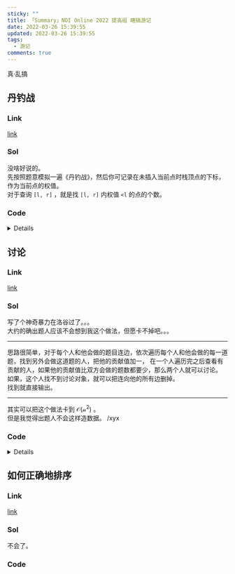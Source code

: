 ```yaml
---
sticky: ""
title: 「Summary」NOI Online 2022 提高组 瞎搞游记
date: 2022-03-26 15:39:55
updated: 2022-03-26 15:39:55
tags:
  - 游记
comments: true
---
```

真·乱搞   
<!-- more -->

## 丹钓战
### Link
[link](https://www.luogu.com.cn/problem/P8251)
### Sol
没啥好说的。   
先按照题意模拟一遍《丹钓战》，然后你可记录在未插入当前点时栈顶点的下标，作为当前点的权值。   
对于查询 `[l, r]` ，就是找 `[l, r]` 内权值 `<l` 的点的个数。
### Code

<details>

```cpp
#include <cstdio>
#include <iostream>
#include <algorithm>
using namespace std;
const int MAXN = 5e5 + 5;
const int MAXLOG = 55;

inline void read(int& x) {
	x = 0; int f = 1;
	char c = getchar();
	while (c < '0' || c > '9') {
		if (c == '-') f = -f;
		c = getchar();
	}
	while (c >= '0' && c <= '9') {
		x = (x << 3) + (x << 1) + (c ^ 48);
		c = getchar();
	}
	x *= f;
}

inline void write(int x) {
	if (x < 0) {
		putchar('-');
		x = -x;
	}
	if (x > 9)
		write(x / 10);
	putchar(x % 10 + '0');
}

int n, m, tp, pre[MAXN];
struct Position { int a, b, ind; } pos[MAXN], st[MAXN];

struct PresidentTree {
	int tot, root[MAXN];
	struct Node { int lch, rch, dat; } s[MAXN * MAXLOG];
	void push_up(int p) { s[p].dat = s[s[p].lch].dat + s[s[p].rch].dat; }
	void update(int& p, int l, int r, int pos, int val) {
		s[++tot] = s[p], p = tot;
		if (l == r) {
			s[p].dat += val;
			return;
		}
		int mid = (l + r) >> 1;
		if (pos <= mid) update(s[p].lch, l, mid, pos, val);
		else update(s[p].rch, mid + 1, r, pos, val);
		push_up(p);
	}
	int query(int p, int l, int r, int ql, int qr) {
		if (l >= ql && r <= qr) return s[p].dat;
		int mid = (l + r) >> 1, res = 0;
		if (ql <= mid) res += query(s[p].lch, l, mid, ql, qr);
		if (qr > mid) res += query(s[p].rch, mid + 1, r, ql, qr);
		return res;
	}
} pret;

int main() {
	
	freopen("stack.in", "r", stdin);
	freopen("stack.out", "w", stdout);

	// scanf("%d %d", &n, &m);
	read(n), read(m);
	for (int i = 1; i <= n; i++) {
		// scanf("%d", &pos[i].a);
		read(pos[i].a);
	}
	for (int i = 1; i <= n; i++) {
		// scanf("%d", &pos[i].b);
		read(pos[i].b);
	}

	// int tot = 0;
	for (int i = 1; i <= n; i++) {
		pos[i].ind = i;
		while (tp && (st[tp].a == pos[i].a || st[tp].b <= pos[i].b)) tp--;
		pre[i] = st[tp].ind;
		st[++tp] = pos[i];
		// if (tp == 1) {
		// 	tot++;
		// }
		// printf("%d ", tot);
	}

	// for (int i = 1; i <= n; i++) {
	// 	printf("%d ", pre[i]);
	// }

	for (int i = 1; i <= n; i++) pret.update(pret.root[i] = pret.root[i - 1], 0, n, pre[i], 1);
	for (int i = 1, l, r; i <= m; i++) {
		// scanf("%d %d", &l, &r);
		read(l), read(r);
		int tmp = pret.query(pret.root[r], 0, n, 0, l - 1) - pret.query(pret.root[l - 1], 0, n, 0, l - 1);
		// printf("%d\n", tmp);
		write(tmp), putchar('\n');
	}

	return 0;
}
```

</details>

## 讨论
### Link
[link](https://www.luogu.com.cn/problem/P8252)
### Sol
写了个神奇暴力在洛谷过了。。。   
大约的确出题人应该不会想到我这个做法，但愿卡不掉吧。。。   

---

思路很简单，对于每个人和他会做的题目连边，依次遍历每个人和他会做的每一道题，找到另外会做这道题的人，把他的贡献值加一， 在一个人遍历完之后查看有贡献的人，如果他的贡献值比双方会做的题数都要少，那么两个人就可以讨论。   
如果，这个人找不到讨论对象，就可以把连向他的所有边删掉。   
找到就直接输出。   

---

其实可以把这个做法卡到 $\mathcal{O(n^2)}$ 。   
但是我觉得出题人不会这样造数据。 /xyx

### Code

<details>

```cpp
#include <cstdio>
#include <vector>
#include <cstring>
#include <iostream>
#include <algorithm>
using namespace std;
const int MAXN = 5e6 + 5;

inline void read(int& x) {
	x = 0; int f = 1;
	char c = getchar();
	while (c < '0' || c > '9') {
		if (c == '-') f = -f;
		c = getchar();
	}
	while (c >= '0' && c <= '9') {
		x = (x << 3) + (x << 1) + (c ^ 48);
		c = getchar();
	}
	x *= f;
}

inline void write(int x) {
	if (x < 0) {
		putchar('-');
		x = -x;
	}
	if (x > 9)
		write(x / 10);
	putchar(x % 10 + '0');
}

int t, n, tot[MAXN], cnt[MAXN], ans1, ans2;
vector<int> G[MAXN], pos;

int main() {

	freopen("discuss.in", "r", stdin);
	freopen("discuss.out", "w", stdout);

	// scanf("%d", &t);
	read(t);

	while (t--) {

		// scanf("%d", &n);
		read(n);
		// printf("!!%d!!\n", n);
		ans1 = ans2 = 0;
		for (int i = 1; i <= 2 * n; i++) G[i].clear();
		for (int i = 1, k; i <= n; i++) {
			// scanf("%d", &k);
			read(k);
			cnt[i] = k;
			for (int j = 1, x; j <= k; j++) {
				// scanf("%d", &x);
				read(x);
				G[i].push_back(x + n);
				G[x + n].push_back(i);
			}
		}

		bool flag = false;
		for (int i = n; i >= 1; i--) {
			pos.clear();

			for (int j = 0; j < G[i].size(); j++) {
				int u = G[i][j];
				G[u].pop_back();
				for (int k = 0; k < G[u].size(); k++) {
					int v = G[u][k];
					tot[v]++;
					if (tot[v] == 1) pos.push_back(v);
				}
			}

			for (int j = 0; j < pos.size(); j++) {
				if (tot[pos[j]] < cnt[pos[j]] && tot[pos[j]] < cnt[i]) {
					// printf("%d %d %d\n", tot[pos[j]], cnt[pos[j]], cnt[i]);
					ans1 = i, ans2 = pos[j];
					flag = true;
					break;
				}
			}
			for (int j = 0; j < pos.size(); j++) tot[pos[j]] = 0;

			if (flag) {
				break;
			}

		}
		if (flag) {
			printf("YES\n%d %d\n", ans1, ans2);
		} else {
			printf("NO\n");
		}

	}

	return 0;
}
```

</details>

## 如何正确地排序
### Link
[link](https://www.luogu.com.cn/problem/P8253)
### Sol
不会了。
### Code

